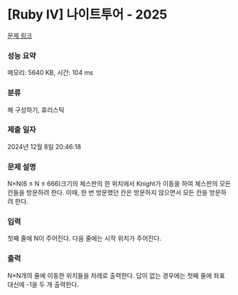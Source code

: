 # [Ruby IV] 나이트투어 - 2025 

[문제 링크](https://www.acmicpc.net/problem/2025) 

### 성능 요약

메모리: 5640 KB, 시간: 104 ms

### 분류

해 구성하기, 휴리스틱

### 제출 일자

2024년 12월 8일 20:46:18

### 문제 설명

<p>N×N(6 ≤ N ≤ 666)크기의 체스판의 한 위치에서 Knight가 이동을 하여 체스판의 모든 칸들을 방문하려 한다. 이때, 한 번 방문했던 칸은 방문하지 않으면서 모든 칸을 방문하려 한다.</p>

### 입력 

 <p>첫째 줄에 N이 주어진다. 다음 줄에는 시작 위치가 주어진다.</p>

### 출력 

 <p>N×N개의 줄에 이동한 위치들을 차례로 출력한다. 답이 없는 경우에는 첫째 줄에 좌표 대신에 -1을 두 개 출력한다.</p>

